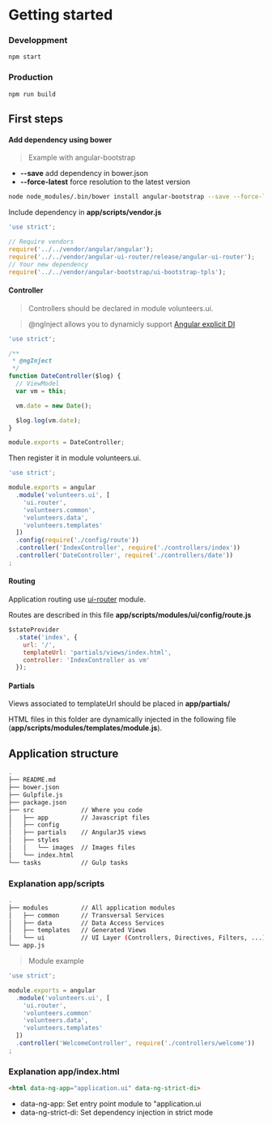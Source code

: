 # Getting started

### Developpment

```
npm start
```

### Production

```
npm run build
```

## First steps

#### Add dependency using bower

> Example with angular-bootstrap

- **--save** add dependency in  bower.json
- **--force-latest** force resolution to the latest version

```sh
node node_modules/.bin/bower install angular-bootstrap --save --force-latest
```

Include dependency in **app/scripts/vendor.js**

```js
'use strict';

// Require vendors
require('../../vendor/angular/angular');
require('../../vendor/angular-ui-router/release/angular-ui-router');
// Your new dependency
require('../../vendor/angular-bootstrap/ui-bootstrap-tpls');
```


#### Controller

> Controllers should be declared in module volunteers.ui.


> @ngInject allows you to dynamicly support [Angular explicit DI](https://docs.angularjs.org/guide/di)

```js
'use strict';

/**
 * @ngInject
 */
function DateController($log) {
  // ViewModel
  var vm = this;

  vm.date = new Date();

  $log.log(vm.date);
}

module.exports = DateController;
```

Then register it in module volunteers.ui.

```js
'use strict';

module.exports = angular
  .module('volunteers.ui', [
    'ui.router',
    'volunteers.common',
    'volunteers.data',
    'volunteers.templates'
  ])
  .config(require('./config/route'))
  .controller('IndexController', require('./controllers/index'))
  .controller('DateController', require('./controllers/date'))
;
```

#### Routing

Application routing use [ui-router](https://github.com/angular-ui/ui-router) module.

Routes are described in this file **app/scripts/modules/ui/config/route.js**

```js
$stateProvider
  .state('index', {
    url: '/',
    templateUrl: 'partials/views/index.html',
    controller: 'IndexController as vm'
  });
```

#### Partials

Views associated to templateUrl should be placed in **app/partials/**

HTML files in this folder are dynamically injected in the following file (**app/scripts/modules/templates/module.js**).

## Application structure

```sh
.
├── README.md
├── bower.json
├── Gulpfile.js
├── package.json
├── src             // Where you code
│   ├── app         // Javascript files
│   ├── config
│   ├── partials    // AngularJS views
│   ├── styles
│   │   └── images  // Images files
│   └── index.html
└── tasks           // Gulp tasks
```

### Explanation app/scripts

```sh
.
├── modules         // All application modules
│   ├── common      // Transversal Services
│   ├── data        // Data Access Services
│   ├── templates   // Generated Views
│   └── ui          // UI Layer (Controllers, Directives, Filters, ...)
└── app.js
```

> Module example

```js
'use strict';

module.exports = angular
  .module('volunteers.ui', [
    'ui.router',
    'volunteers.common'
    'volunteers.data',
    'volunteers.templates'
  ])
  .controller('WelcomeController', require('./controllers/welcome'))
;
```

### Explanation app/index.html

```html
<html data-ng-app="application.ui" data-ng-strict-di>
```

- data-ng-app: Set entry point module to "application.ui
- data-ng-strict-di: Set dependency injection in strict mode
